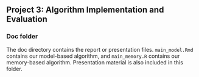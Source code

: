 ## Project 3: Algorithm Implementation and Evaluation
### Doc folder

The doc directory contains the report or presentation files. `main_model.Rmd` contains our model-based algorithm, and `main_memory.R` contains our memory-based algorithm. Presentation material is also included in this folder.
